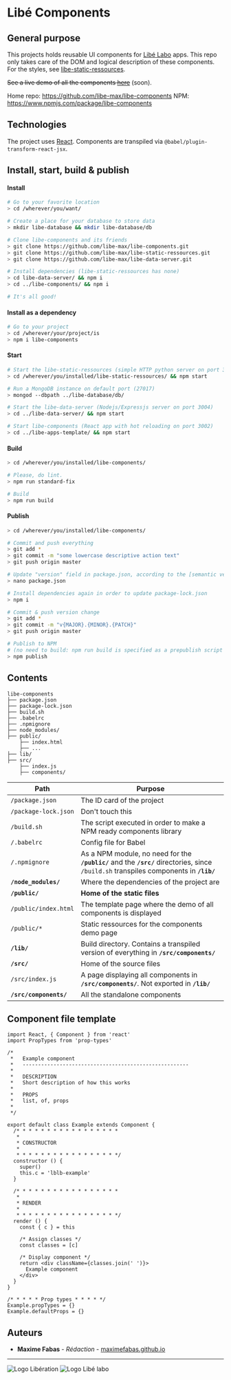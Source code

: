 # Libé Components

## General purpose

This projects holds reusable UI components for [Libé Labo](https://www.liberation.fr/libe-labo-data-nouveaux-formats,100538) apps. This repo only takes care of the DOM and logical description of these components. For the styles, see [libe-static-ressources](https://github.com/libe-max/libe-static-ressources/blob/master/README.md).

~~See a live demo of all the components [here](https://www.liberation.fr/apps/static/demo)~~ (soon).

Home repo: https://github.com/libe-max/libe-components
NPM: https://www.npmjs.com/package/libe-components

## Technologies

The project uses [React](https://reactjs.org/). Components are transpiled via `@babel/plugin-transform-react-jsx`.

## Install, start, build & publish

#### Install

```bash
# Go to your favorite location
> cd /wherever/you/want/

# Create a place for your database to store data
> mkdir libe-database && mkdir libe-database/db

# Clone libe-components and its friends
> git clone https://github.com/libe-max/libe-components.git
> git clone https://github.com/libe-max/libe-static-ressources.git
> git clone https://github.com/libe-max/libe-data-server.git

# Install dependencies (libe-static-ressources has none)
> cd libe-data-server/ && npm i
> cd ../libe-components/ && npm i

# It's all good!
```

#### Install as a dependency

```bash
# Go to your project
> cd /wherever/your/project/is
> npm i libe-components
```

#### Start

```bash
# Start the libe-static-ressources (simple HTTP python server on port 3003)
> cd /wherever/you/installed/libe-static-ressources/ && npm start

# Run a MongoDB instance on default port (27017)
> mongod --dbpath ../libe-database/db/

# Start the libe-data-server (Nodejs/Expressjs server on port 3004)
> cd ../libe-data-server/ && npm start

# Start libe-components (React app with hot reloading on port 3002)
> cd ../libe-apps-template/ && npm start
```

#### Build

```bash
> cd /wherever/you/installed/libe-components/

# Please, do lint.
> npm run standard-fix

# Build
> npm run build
```

#### Publish

```bash
> cd /wherever/you/installed/libe-components/

# Commit and push everything
> git add *
> git commit -m "some lowercase descriptive action text"
> git push origin master

# Update "version" field in package.json, according to the [semantic versionning](https://semver.org/) method.
> nano package.json

# Install dependencies again in order to update package-lock.json
> npm i

# Commit & push version change
> git add *
> git commit -m "v{MAJOR}.{MINOR}.{PATCH}"
> git push origin master

# Publish to NPM
# (no need to build: npm run build is specified as a prepublish script in package.json)
> npm publish
```



## Contents

```
libe-components
├── package.json
├── package-lock.json
├── build.sh
├── .babelrc
├── .npmignore
├── node_modules/
├── public/
    ├── index.html
    ├── ...
├── lib/
├── src/
    ├── index.js
    ├── components/
```



| Path                   | Purpose                                                      |
| ---------------------- | ------------------------------------------------------------ |
| `/package.json`        | The ID card of the project                                   |
| `/package-lock.json`   | Don't touch this                                             |
| `/build.sh`            | The script executed in order to make a NPM ready components library |
| `/.babelrc`            | Config file for Babel                                        |
| `/.npmignore`          | As a NPM module, no need for the **`/public/`** and the **`/src/`** directories, since `/build.sh`  transpiles components in **`/lib/`** |
| **`/node_modules/`**   | Where the dependencies of the project are                    |
| **`/public/`**         | **Home of the static files**                                 |
| `/public/index.html`   | The template page where the demo of all components is displayed |
| `/public/*`            | Static ressources for the components demo page               |
| **`/lib/`**            | Build directory. Contains a transpiled version of everything in **`/src/components/`** |
| **`/src/`**            | Home of the source files                                     |
| `/src/index.js`        | A page displaying all components in **`/src/components/`**. Not exported in **`/lib/`** |
| **`/src/components/`** | All the standalone components                                |



## Component file template

```react
import React, { Component } from 'react'
import PropTypes from 'prop-types'

/*
 *   Example component
 *   ------------------------------------------------------
 *
 *   DESCRIPTION
 *   Short description of how this works
 *
 *   PROPS
 *   list, of, props
 *
 */

export default class Example extends Component {
  /* * * * * * * * * * * * * * * * *
   *
   * CONSTRUCTOR
   *
   * * * * * * * * * * * * * * * * */
  constructor () {
    super()
    this.c = 'lblb-example'
  }

  /* * * * * * * * * * * * * * * * *
   *
   * RENDER
   *
   * * * * * * * * * * * * * * * * */
  render () {
    const { c } = this
    
    /* Assign classes */
    const classes = [c]

    /* Display component */
    return <div className={classes.join(' ')}>
      Example component
    </div>
  }
}

/* * * * * Prop types * * * * */
Example.propTypes = {}
Example.defaultProps = {}

```



## Auteurs

- **Maxime Fabas** - _Rédaction_ - [maximefabas.github.io](https://maximefabas.github.io)

___
![Logo Libération](https://www.liberation.fr/apps/static/assets/liberation-logo_raster_64.png)       ![Logo Libé labo](https://www.liberation.fr/apps/static/assets/libe-labo-logo_raster_64.png)



